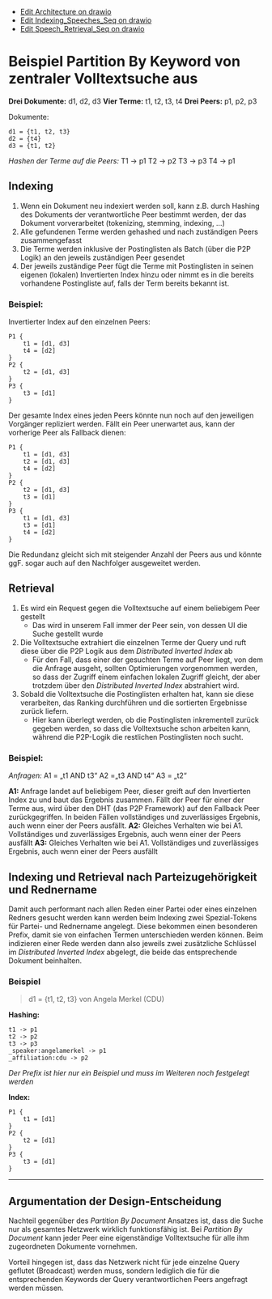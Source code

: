 - [Edit Architecture on drawio](https://app.diagrams.net/#Hhtw-projekt-p2p-volltextsuche%2Fplanning-and-design%2Fmain%2Farchitecture%2FArchitecture.drawio)
- [Edit Indexing_Speeches_Seq on drawio](https://app.diagrams.net/#Hhtw-projekt-p2p-volltextsuche%2Fplanning-and-design%2Fmain%2Farchitecture%2FIndexing_Speeches_Seq.drawio)
- [Edit Speech_Retrieval_Seq on drawio](https://app.diagrams.net/#Hhtw-projekt-p2p-volltextsuche%2Fplanning-and-design%2Fmain%2Farchitecture%2FSpeech_Retrieval_Seq.drawio)

# Beispiel Partition By Keyword von zentraler Volltextsuche aus

**Drei Dokumente:** d1, d2, d3
**Vier Terme:** t1, t2, t3, t4
**Drei Peers:** p1, p2, p3

Dokumente:
```
d1 = {t1, t2, t3}
d2 = {t4}
d3 = {t1, t2}
```

_Hashen der Terme auf die Peers:_
T1 -> p1
T2 -> p2
T3 -> p3
T4 -> p1

## Indexing
1. Wenn ein Dokument neu indexiert werden soll, kann z.B. durch Hashing des Dokuments der verantwortliche Peer bestimmt werden, der das Dokument vorverarbeitet (tokenizing, stemming, indexing, …)
2. Alle gefundenen Terme werden gehashed und nach zuständigen Peers zusammengefasst
3. Die Terme werden inklusive der Postinglisten als Batch (über die P2P Logik) an den jeweils zuständigen Peer gesendet
4. Der jeweils zuständige Peer fügt die Terme mit Postinglisten in seinen eigenen (lokalen) Invertierten Index hinzu oder nimmt es in die bereits vorhandene Postingliste auf, falls der Term bereits bekannt ist.

### Beispiel:
Invertierter Index auf den einzelnen Peers:
```
P1 {
	t1 = [d1, d3]
	t4 = [d2]
}
P2 {
	t2 = [d1, d3]
}
P3 {
	t3 = [d1]
}
```

Der gesamte Index eines jeden Peers könnte nun noch auf den jeweiligen Vorgänger repliziert werden. Fällt ein Peer unerwartet aus, kann der vorherige Peer als Fallback dienen:
```
P1 {
	t1 = [d1, d3]
	t2 = [d1, d3]
	t4 = [d2]
}
P2 {
	t2 = [d1, d3]
	t3 = [d1]
}
P3 {
	t1 = [d1, d3]
	t3 = [d1]
	t4 = [d2]
}
```

Die Redundanz gleicht sich mit steigender Anzahl der Peers aus und könnte ggF. sogar auch auf den Nachfolger ausgeweitet werden.


## Retrieval
1. Es wird ein Request gegen die Volltextsuche auf einem beliebigem Peer gestellt
	* 	Das wird in unserem Fall immer der Peer sein, von dessen UI die Suche gestellt wurde
2. Die Volltextsuche extrahiert die einzelnen Terme der Query und ruft diese über die P2P Logik aus dem _Distributed Inverted Index_ ab
	* Für den Fall, dass einer der gesuchten Terme auf Peer liegt, von dem die Anfrage ausgeht, sollten Optimierungen vorgenommen werden, so dass der Zugriff einem einfachen lokalen Zugriff gleicht, der aber trotzdem über den _Distributed Inverted Index_ abstrahiert wird.
3. Sobald die Volltextsuche die Postinglisten erhalten hat, kann sie diese verarbeiten, das Ranking durchführen und die sortierten Ergebnisse zurück liefern.
	* 	Hier kann überlegt werden, ob die Postinglisten inkrementell zurück gegeben werden, so dass die Volltextsuche schon arbeiten kann, während die P2P-Logik die restlichen Postinglisten noch sucht.

### Beispiel:

_Anfragen:_
A1 = „t1 AND t3“
A2 =„t3 AND t4“
A3 = „t2“

**A1:** 
Anfrage landet auf beliebigem Peer, dieser greift auf den Invertierten Index zu und baut das Ergebnis zusammen. Fällt der Peer für einer der Terme aus, wird über den DHT (das P2P Framework) auf den Fallback Peer zurückgegriffen.
In beiden Fällen vollständiges und zuverlässiges Ergebnis, auch wenn einer der Peers ausfällt.
**A2:**
Gleiches Verhalten wie bei A1.
Vollständiges und zuverlässiges Ergebnis, auch wenn einer der Peers ausfällt
**A3:**
Gleiches Verhalten wie bei A1.
Vollständiges und zuverlässiges Ergebnis, auch wenn einer der Peers ausfällt


## Indexing und Retrieval nach Parteizugehörigkeit und Rednername
Damit auch performant nach allen Reden einer Partei oder eines einzelnen Redners gesucht werden kann werden beim Indexing zwei Spezial-Tokens für Partei- und Rednername angelegt.
Diese bekommen einen besonderen Prefix, damit sie von einfachen Termen unterschieden werden können.
Beim indizieren einer Rede werden dann also jeweils zwei zusätzliche Schlüssel im _Distributed Inverted Index_ abgelegt, die beide das entsprechende Dokument beinhalten.

### Beispiel
> d1 = {t1, t2, t3} von Angela Merkel (CDU)  

**Hashing:**
```
t1 -> p1
t2 -> p2
t3 -> p3
_speaker:angelamerkel -> p1
_affiliation:cdu -> p2
```
_Der Prefix ist hier nur ein Beispiel und muss im Weiteren noch festgelegt werden_

**Index:**
```
P1 {
	t1 = [d1]
}
P2 {
	t2 = [d1]
}
P3 {
	t3 = [d1]
}
```

- - - -

## Argumentation der Design-Entscheidung
Nachteil gegenüber des _Partition By Document_ Ansatzes ist, dass die Suche nur als gesamtes Netzwerk wirklich funktionsfähig ist. Bei _Partition By Document_ kann jeder Peer eine eigenständige Volltextsuche für alle ihm zugeordneten Dokumente vornehmen.

Vorteil hingegen ist, dass das Netzwerk nicht für jede einzelne Query geflutet (Broadcast) werden muss, sondern lediglich die für die entsprechenden Keywords der Query verantwortlichen Peers angefragt werden müssen.
